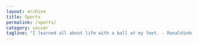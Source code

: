 ```yaml
---
layout: archive
title: Sports
permalink: /sports/
category: soccer
tagline: "I learned all about life with a ball at my feet. - Ronaldinho"
---
```

